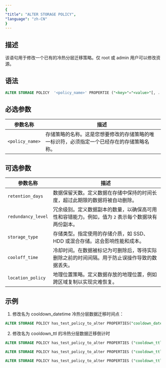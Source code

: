 ```yaml
---
{
"title": "ALTER STORAGE POLICY",
"language": "zh-CN"
}
---
```


<!-- 
Licensed to the Apache Software Foundation (ASF) under one
or more contributor license agreements.  See the NOTICE file
distributed with this work for additional information
regarding copyright ownership.  The ASF licenses this file
to you under the Apache License, Version 2.0 (the
"License"); you may not use this file except in compliance
with the License.  You may obtain a copy of the License at

  http://www.apache.org/licenses/LICENSE-2.0

Unless required by applicable law or agreed to in writing,
software distributed under the License is distributed on an
"AS IS" BASIS, WITHOUT WARRANTIES OR CONDITIONS OF ANY
KIND, either express or implied.  See the License for the
specific language governing permissions and limitations
under the License.
-->



## 描述

该语句用于修改一个已有的冷热分层迁移策略。仅 root 或 admin 用户可以修改资源。

## 语法
```sql
ALTER STORAGE POLICY  '<policy_name>' PROPERTIE ("<key>"="<value>"[, ... ]);
```

## 必选参数
| 参数名称          | 描述                                                         |
|-------------------|--------------------------------------------------------------|
| `<policy_name>`   | 存储策略的名称。这是您想要修改的存储策略的唯一标识符，必须指定一个已经存在的存储策略名称。 |

## 可选参数

| 参数名称          | 描述                                                         |
|-------------------|--------------------------------------------------------------|
| `retention_days`  | 数据保留天数。定义数据在存储中保持的时间长度，超过此期限的数据将被自动删除。 |
| `redundancy_level`| 冗余级别。定义数据副本的数量，以确保高可用性和容错能力。例如，值为 `2` 表示每个数据块有两份副本。 |
| `storage_type`    | 存储类型。指定使用的存储介质，如 SSD、HDD 或混合存储。这会影响性能和成本。 |
| `cooloff_time`    | 冷却时间。在数据被标记为可删除后，等待实际删除之前的时间间隔。用于防止误操作导致的数据丢失。 |
| `location_policy` | 地理位置策略。定义数据存放的地理位置，例如跨区域复制以实现灾难恢复。 |

## 示例

1. 修改名为 cooldown_datetime 冷热分层数据迁移时间点：
```sql
ALTER STORAGE POLICY has_test_policy_to_alter PROPERTIES("cooldown_datetime" = "2023-06-08 00:00:00");
```
2. 修改名为 cooldown_ttl 的冷热分层数据迁移倒计时

```sql
ALTER STORAGE POLICY has_test_policy_to_alter PROPERTIES ("cooldown_ttl" = "10000");
```
```sql
ALTER STORAGE POLICY has_test_policy_to_alter PROPERTIES ("cooldown_ttl" = "1h");
```
```sql
ALTER STORAGE POLICY has_test_policy_to_alter PROPERTIES ("cooldown_ttl" = "3d");
```
